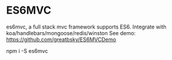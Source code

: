 # ES6MVC
es6mvc, a full stack mvc framework supports ES6. Integrate with koa/handlebars/mongoose/redis/winston
See demo: https://github.com/greatbsky/ES6MVCDemo

npm i -S es6mvc
